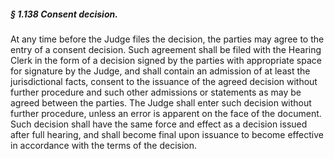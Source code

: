 ##### § 1.138 Consent decision. #####

At any time before the Judge files the decision, the parties may agree to the entry of a consent decision. Such agreement shall be filed with the Hearing Clerk in the form of a decision signed by the parties with appropriate space for signature by the Judge, and shall contain an admission of at least the jurisdictional facts, consent to the issuance of the agreed decision without further procedure and such other admissions or statements as may be agreed between the parties. The Judge shall enter such decision without further procedure, unless an error is apparent on the face of the document. Such decision shall have the same force and effect as a decision issued after full hearing, and shall become final upon issuance to become effective in accordance with the terms of the decision.